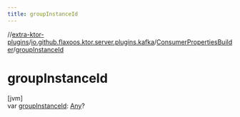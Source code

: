 ```yaml
---
title: groupInstanceId
---
```


//[extra-ktor-plugins](../../../index.md)/[io.github.flaxoos.ktor.server.plugins.kafka](../index.md)/[ConsumerPropertiesBuilder](index.md)/[groupInstanceId](group-instance-id.md)

# groupInstanceId

[jvm]\
var [groupInstanceId](group-instance-id.md): [Any](https://kotlinlang.org/api/latest/jvm/stdlib/kotlin/-any/index.md)?




